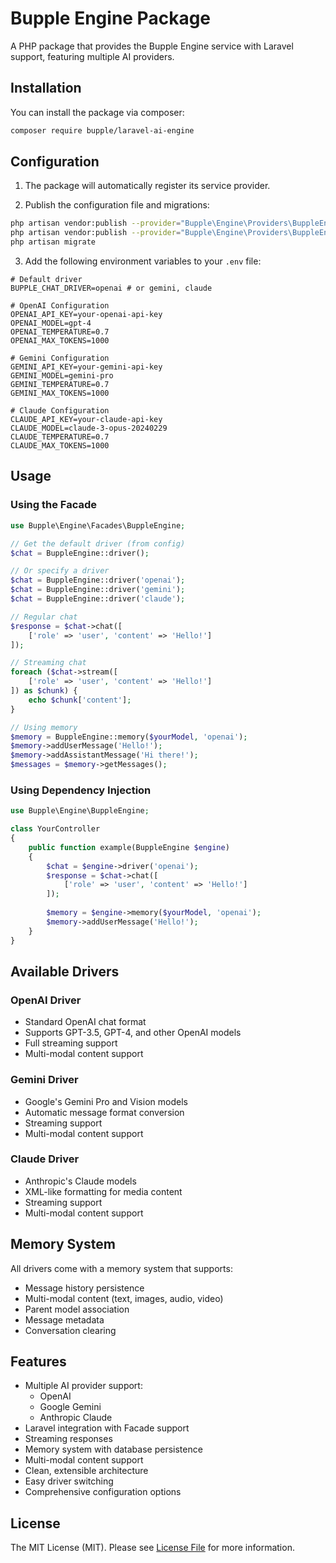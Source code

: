 # Bupple Engine Package

A PHP package that provides the Bupple Engine service with Laravel support, featuring multiple AI providers.

## Installation

You can install the package via composer:

```bash
composer require bupple/laravel-ai-engine
```

## Configuration

1. The package will automatically register its service provider.

2. Publish the configuration file and migrations:

```bash
php artisan vendor:publish --provider="Bupple\Engine\Providers\BuppleEngineServiceProvider" --tag="config"
php artisan vendor:publish --provider="Bupple\Engine\Providers\BuppleEngineServiceProvider" --tag="migrations"
php artisan migrate
```

3. Add the following environment variables to your `.env` file:

```env
# Default driver
BUPPLE_CHAT_DRIVER=openai # or gemini, claude

# OpenAI Configuration
OPENAI_API_KEY=your-openai-api-key
OPENAI_MODEL=gpt-4
OPENAI_TEMPERATURE=0.7
OPENAI_MAX_TOKENS=1000

# Gemini Configuration
GEMINI_API_KEY=your-gemini-api-key
GEMINI_MODEL=gemini-pro
GEMINI_TEMPERATURE=0.7
GEMINI_MAX_TOKENS=1000

# Claude Configuration
CLAUDE_API_KEY=your-claude-api-key
CLAUDE_MODEL=claude-3-opus-20240229
CLAUDE_TEMPERATURE=0.7
CLAUDE_MAX_TOKENS=1000
```

## Usage

### Using the Facade

```php
use Bupple\Engine\Facades\BuppleEngine;

// Get the default driver (from config)
$chat = BuppleEngine::driver();

// Or specify a driver
$chat = BuppleEngine::driver('openai');
$chat = BuppleEngine::driver('gemini');
$chat = BuppleEngine::driver('claude');

// Regular chat
$response = $chat->chat([
    ['role' => 'user', 'content' => 'Hello!']
]);

// Streaming chat
foreach ($chat->stream([
    ['role' => 'user', 'content' => 'Hello!']
]) as $chunk) {
    echo $chunk['content'];
}

// Using memory
$memory = BuppleEngine::memory($yourModel, 'openai');
$memory->addUserMessage('Hello!');
$memory->addAssistantMessage('Hi there!');
$messages = $memory->getMessages();
```

### Using Dependency Injection

```php
use Bupple\Engine\BuppleEngine;

class YourController
{
    public function example(BuppleEngine $engine)
    {
        $chat = $engine->driver('openai');
        $response = $chat->chat([
            ['role' => 'user', 'content' => 'Hello!']
        ]);
        
        $memory = $engine->memory($yourModel, 'openai');
        $memory->addUserMessage('Hello!');
    }
}
```

## Available Drivers

### OpenAI Driver
- Standard OpenAI chat format
- Supports GPT-3.5, GPT-4, and other OpenAI models
- Full streaming support
- Multi-modal content support

### Gemini Driver
- Google's Gemini Pro and Vision models
- Automatic message format conversion
- Streaming support
- Multi-modal content support

### Claude Driver
- Anthropic's Claude models
- XML-like formatting for media content
- Streaming support
- Multi-modal content support

## Memory System

All drivers come with a memory system that supports:
- Message history persistence
- Multi-modal content (text, images, audio, video)
- Parent model association
- Message metadata
- Conversation clearing

## Features

- Multiple AI provider support:
  - OpenAI
  - Google Gemini
  - Anthropic Claude
- Laravel integration with Facade support
- Streaming responses
- Memory system with database persistence
- Multi-modal content support
- Clean, extensible architecture
- Easy driver switching
- Comprehensive configuration options

## License

The MIT License (MIT). Please see [License File](LICENSE.md) for more information. 